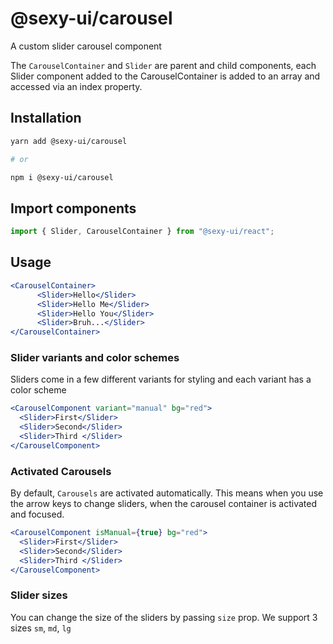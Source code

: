 # @sexy-ui/carousel

A custom slider carousel component

The `CarouselContainer` and `Slider` are parent and child components, each Slider component added to the CarouselContainer is added to an array and accessed via an index property.

## Installation

```sh
yarn add @sexy-ui/carousel

# or

npm i @sexy-ui/carousel
```

## Import components

```jsx
import { Slider, CarouselContainer } from "@sexy-ui/react";
```

## Usage

```jsx
<CarouselContainer>
      <Slider>Hello</Slider>
      <Slider>Hello Me</Slider>
      <Slider>Hello You</Slider>
      <Slider>Bruh...</Slider>
</CarouselContainer>

```

### Slider variants and color schemes

Sliders come in a few different variants for styling and each variant has a color scheme

```jsx
<CarouselComponent variant="manual" bg="red">
  <Slider>First</Slider>
  <Slider>Second</Slider>
  <Slider>Third </Slider>
</CarouselComponent>

```

### Activated Carousels

By default, `Carousels` are activated automatically. This means when you use the arrow keys to change sliders, when the carousel container is activated and focused.

```jsx
<CarouselComponent isManual={true} bg="red">
  <Slider>First</Slider>
  <Slider>Second</Slider>
  <Slider>Third </Slider>
</CarouselComponent>

```

### Slider sizes

You can change the size of the sliders by passing `size` prop. We support 3 sizes
`sm`, `md`, `lg`
